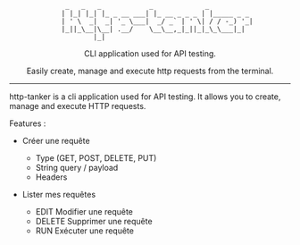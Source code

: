 
```
			  _   _   _            _             _
			 | |_| |_| |_ _ __ ___| |_ __ _ _ _ | |_____ _ _
			 | ' \  _|  _| '_ \___|  _/ _` | ' \| / / -_) '_|
			 |_||_\__|\__| .__/    \__\__,_|_||_|_\_\___|_|
				     |_|
```

<div align="center">

CLI application used for API testing. 

Easily create, manage and execute http requests from the terminal.


<!-- <img src="./assets/htui_demo.gif" /> -->


</div>

---

http-tanker is a cli application used for API testing.
It allows you to create, manage and execute HTTP requests. 

Features :
- Créer une requête
	- Type (GET, POST, DELETE, PUT)
	- String query / payload
	- Headers

- Lister mes requêtes
	- EDIT Modifier une requête
	- DELETE Supprimer une requête
	- RUN Exécuter une requête



